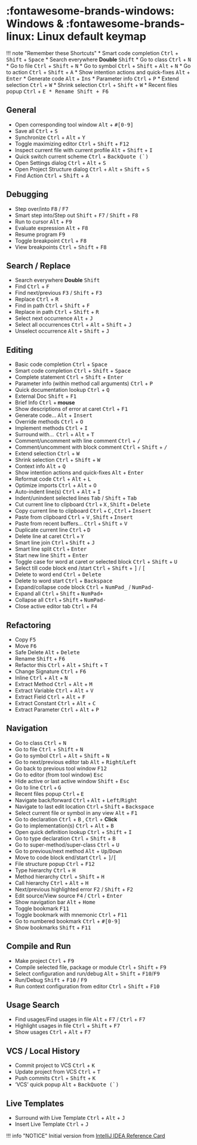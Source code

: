 # :fontawesome-brands-windows: Windows & :fontawesome-brands-linux: Linux default keymap


!!! note "Remember these Shortcuts"
    * Smart code completion <kbd>Ctrl</kbd> + <kbd>Shift</kbd> + <kbd>Space</kbd>
    * Search everywhere **Double** <kbd>Shift</kbd>
        * Go to class <kbd>Ctrl</kbd> + <kbd>N</kbd>
        * Go to file <kbd>Ctrl</kbd> + <kbd>Shift</kbd> + <kbd>N</kbd>
        * Go to symbol <kbd>Ctrl</kbd> + <kbd>Shift</kbd> + <kbd>Alt</kbd> + <kbd>N</kbd>
        * Go to action <kbd>Ctrl</kbd> + <kbd>Shift</kbd> + <kbd>A</kbd>
    * Show intention actions and quick-fixes <kbd>Alt</kbd> + <kbd>Enter</kbd>
    * Generate code <kbd>Alt</kbd> + <kbd>Ins</kbd>
    * Parameter info <kbd>Ctrl</kbd> + <kbd>P</kbd>
    * Extend selection <kbd>Ctrl</kbd> + <kbd>W</kbd>
    * Shrink selection <kbd>Ctrl</kbd> + <kbd>Shift</kbd> + <kbd>W</kbd>
    * Recent files popup <kbd>Ctrl</kbd> + <kbd>E
    * Rename <kbd>Shift</kbd> + <kbd>F6</kbd>

## General
* Open corresponding tool window <kbd>Alt</kbd> + <kbd>#[0-9]</kbd>
* Save all <kbd>Ctrl</kbd> + <kbd>S</kbd>
* Synchronize <kbd>Ctrl</kbd> + <kbd>Alt</kbd> + <kbd>Y</kbd>
* Toggle maximizing editor <kbd>Ctrl</kbd> + <kbd>Shift</kbd> + <kbd>F12</kbd>
* Inspect current file with current profile <kbd>Alt</kbd> + <kbd>Shift</kbd> + <kbd>I</kbd>
* Quick switch current scheme <kbd>Ctrl</kbd> + <kbd>BackQuote (`)</kbd>
* Open Settings dialog <kbd>Ctrl</kbd> + <kbd>Alt</kbd> + <kbd>S</kbd>
* Open Project Structure dialog <kbd>Ctrl</kbd> + <kbd>Alt</kbd> + <kbd>Shift</kbd> + <kbd>S</kbd>
* Find Action <kbd>Ctrl</kbd> + <kbd>Shift</kbd> + <kbd>A</kbd>

## Debugging
* Step over/into <kbd>F8</kbd> / <kbd>F7</kbd>
* Smart step into/Step out <kbd>Shift</kbd> + <kbd>F7</kbd> / <kbd>Shift</kbd> + <kbd>F8</kbd>
* Run to cursor <kbd>Alt</kbd> + <kbd>F9</kbd>
* Evaluate expression <kbd>Alt</kbd> + <kbd>F8</kbd>
* Resume program <kbd>F9</kbd>
* Toggle breakpoint <kbd>Ctrl</kbd> + <kbd>F8</kbd>
* View breakpoints <kbd>Ctrl</kbd> + <kbd>Shift</kbd> + <kbd>F8</kbd>

## Search / Replace
* Search everywhere **Double** <kbd>Shift</kbd>
* Find <kbd>Ctrl</kbd> + <kbd>F</kbd>
* Find next/previous <kbd>F3</kbd> / <kbd>Shift</kbd> + <kbd>F3</kbd>
* Replace <kbd>Ctrl</kbd> + <kbd>R</kbd>
* Find in path <kbd>Ctrl</kbd> + <kbd>Shift</kbd> + <kbd>F</kbd>
* Replace in path <kbd>Ctrl</kbd> + <kbd>Shift</kbd> + <kbd>R</kbd>
* Select next occurrence <kbd>Alt</kbd> + <kbd>J</kbd>
* Select all occurrences <kbd>Ctrl</kbd> + <kbd>Alt</kbd> + <kbd>Shift</kbd> + <kbd>J</kbd>
* Unselect occurrence <kbd>Alt</kbd> + <kbd>Shift</kbd> + <kbd>J</kbd>

## Editing
* Basic code completion <kbd>Ctrl</kbd> + <kbd>Space</kbd>
* Smart code completion <kbd>Ctrl</kbd> + <kbd>Shift</kbd> + <kbd>Space</kbd>
* Complete statement <kbd>Ctrl</kbd> + <kbd>Shift</kbd> + <kbd>Enter</kbd>
* Parameter info (within method call arguments) <kbd>Ctrl</kbd> + <kbd>P</kbd>
* Quick documentation lookup <kbd>Ctrl</kbd> + <kbd>Q</kbd>
* External Doc <kbd>Shift</kbd> + <kbd>F1</kbd>
* Brief Info <kbd>Ctrl</kbd> + **mouse**
* Show descriptions of error at caret <kbd>Ctrl</kbd> + <kbd>F1</kbd>
* Generate code... <kbd>Alt</kbd> + <kbd>Insert</kbd>
* Override methods <kbd>Ctrl</kbd> + <kbd>O</kbd>
* Implement methods <kbd>Ctrl</kbd> + <kbd>I</kbd>
* Surround with…  <kbd>Ctrl</kbd> + <kbd>Alt</kbd> + <kbd>T</kbd>
* Comment/uncomment with line comment <kbd>Ctrl</kbd> + <kbd>/</kbd>
* Comment/uncomment with block comment <kbd>Ctrl</kbd> + <kbd>Shift</kbd> + <kbd>/</kbd>
* Extend selection <kbd>Ctrl</kbd> + <kbd>W</kbd>
* Shrink selection <kbd>Ctrl</kbd> + <kbd>Shift</kbd> + <kbd>W</kbd>
* Context info <kbd>Alt</kbd> + <kbd>Q</kbd>
* Show intention actions and quick-fixes <kbd>Alt</kbd> + <kbd>Enter</kbd>
* Reformat code <kbd>Ctrl</kbd> + <kbd>Alt</kbd> + <kbd>L</kbd>
* Optimize imports <kbd>Ctrl</kbd> + <kbd>Alt</kbd> + <kbd>O</kbd>
* Auto-indent line(s) <kbd>Ctrl</kbd> + <kbd>Alt</kbd> + <kbd>I</kbd>
* Indent/unindent selected lines <kbd>Tab</kbd> / <kbd>Shift</kbd> + <kbd>Tab</kbd>
* Cut current line to clipboard <kbd>Ctrl</kbd> + <kbd>X</kbd> , <kbd>Shift</kbd> + <kbd>Delete</kbd>
* Copy current line to clipboard <kbd>Ctrl</kbd> + <kbd>C</kbd> , <kbd>Ctrl</kbd> + <kbd>Insert</kbd>
* Paste from clipboard <kbd>Ctrl</kbd> + <kbd>V</kbd> , <kbd>Shift</kbd> + <kbd>Insert</kbd>
* Paste from recent buffers... <kbd>Ctrl</kbd> + <kbd>Shift</kbd> + <kbd>V</kbd>
* Duplicate current line <kbd>Ctrl</kbd> + <kbd>D</kbd>
* Delete line at caret <kbd>Ctrl</kbd> + <kbd>Y</kbd>
* Smart line join <kbd>Ctrl</kbd> + <kbd>Shift</kbd> + <kbd>J</kbd>
* Smart line split <kbd>Ctrl</kbd> + <kbd>Enter</kbd>
* Start new line <kbd>Shift</kbd> + <kbd>Enter</kbd>
* Toggle case for word at caret or selected block <kbd>Ctrl</kbd> + <kbd>Shift</kbd> + <kbd>U</kbd>
* Select till code block end /start <kbd>Ctrl</kbd> + <kbd>Shift</kbd> + <kbd>]</kbd> / <kbd>[</kbd>
* Delete to word end <kbd>Ctrl</kbd> + <kbd>Delete</kbd>
* Delete to word start <kbd>Ctrl</kbd> + <kbd>Backspace</kbd>
* Expand/collapse code block <kbd>Ctrl</kbd> + <kbd>NumPad_</kbd> / <kbd>NumPad-</kbd>
* Expand all <kbd>Ctrl</kbd> + <kbd>Shift</kbd> + <kbd>NumPad+</kbd>
* Collapse all <kbd>Ctrl</kbd> + <kbd>Shift</kbd> + <kbd>NumPad-</kbd>
* Close active editor tab <kbd>Ctrl</kbd> + <kbd>F4</kbd>

## Refactoring
* Copy <kbd>F5</kbd>
* Move <kbd>F6</kbd>
* Safe Delete <kbd>Alt</kbd> + <kbd>Delete</kbd>
* Rename <kbd>Shift</kbd> + <kbd>F6</kbd>
* Refactor this <kbd>Ctrl</kbd> + <kbd>Alt</kbd> + <kbd>Shift</kbd> + <kbd>T</kbd>
* Change Signature <kbd>Ctrl</kbd> + <kbd>F6</kbd>
* Inline <kbd>Ctrl</kbd> + <kbd>Alt</kbd> + <kbd>N</kbd>
* Extract Method <kbd>Ctrl</kbd> + <kbd>Alt</kbd> + <kbd>M</kbd>
* Extract Variable <kbd>Ctrl</kbd> + <kbd>Alt</kbd> + <kbd>V</kbd>
* Extract Field <kbd>Ctrl</kbd> + <kbd>Alt</kbd> + <kbd>F</kbd>
* Extract Constant <kbd>Ctrl</kbd> + <kbd>Alt</kbd> + <kbd>C</kbd>
* Extract Parameter <kbd>Ctrl</kbd> + <kbd>Alt</kbd> + <kbd>P</kbd>

## Navigation
* Go to class <kbd>Ctrl</kbd> + <kbd>N</kbd>
* Go to file <kbd>Ctrl</kbd> + <kbd>Shift</kbd> + <kbd>N</kbd>
* Go to symbol <kbd>Ctrl</kbd> + <kbd>Alt</kbd> + <kbd>Shift</kbd> + <kbd>N</kbd>
* Go to next/previous editor tab <kbd>Alt</kbd> + <kbd>Right</kbd>/<kbd>Left</kbd>
* Go back to previous tool window <kbd>F12</kbd>
* Go to editor (from tool window) <kbd>Esc</kbd>
* Hide active or last active window <kbd>Shift</kbd> + <kbd>Esc</kbd>
* Go to line <kbd>Ctrl</kbd> + <kbd>G</kbd>
* Recent files popup <kbd>Ctrl</kbd> + <kbd>E</kbd>
* Navigate back/forward <kbd>Ctrl</kbd> + <kbd>Alt</kbd> + <kbd>Left</kbd>/<kbd>Right</kbd>
* Navigate to last edit location <kbd>Ctrl</kbd> + <kbd>Shift</kbd> + <kbd>Backspace</kbd>
* Select current file or symbol in any view <kbd>Alt</kbd> + <kbd>F1</kbd>
* Go to declaration <kbd>Ctrl</kbd> + <kbd>B</kbd> , <kbd>Ctrl</kbd> + **Click**
* Go to implementation(s) <kbd>Ctrl</kbd> + <kbd>Alt</kbd> + <kbd>B</kbd>
* Open quick definition lookup <kbd>Ctrl</kbd> + <kbd>Shift</kbd> + <kbd>I</kbd>
* Go to type declaration <kbd>Ctrl</kbd> + <kbd>Shift</kbd> + <kbd>B</kbd>
* Go to super-method/super-class <kbd>Ctrl</kbd> + <kbd>U</kbd>
* Go to previous/next method <kbd>Alt</kbd> + <kbd>Up</kbd>/<kbd>Down</kbd>
* Move to code block end/start <kbd>Ctrl</kbd> + <kbd>]</kbd>/<kbd>[</kbd>
* File structure popup <kbd>Ctrl</kbd> + <kbd>F12</kbd>
* Type hierarchy <kbd>Ctrl</kbd> + <kbd>H</kbd>
* Method hierarchy <kbd>Ctrl</kbd> + <kbd>Shift</kbd> + <kbd>H</kbd>
* Call hierarchy <kbd>Ctrl</kbd> + <kbd>Alt</kbd> + <kbd>H</kbd>
* Next/previous highlighted error <kbd>F2</kbd> / <kbd>Shift</kbd> + <kbd>F2</kbd>
* Edit source/View source <kbd>F4</kbd> / <kbd>Ctrl</kbd> + <kbd>Enter</kbd>
* Show navigation bar <kbd>Alt</kbd> + <kbd>Home</kbd>
* Toggle bookmark <kbd>F11</kbd>
* Toggle bookmark with mnemonic <kbd>Ctrl</kbd> + <kbd>F11</kbd>
* Go to numbered bookmark <kbd>Ctrl</kbd> + <kbd>#[0-9]</kbd>
* Show bookmarks <kbd>Shift</kbd> + <kbd>F11</kbd>

## Compile and Run
* Make project <kbd>Ctrl</kbd> + <kbd>F9</kbd>
* Compile selected file, package or module <kbd>Ctrl</kbd> + <kbd>Shift</kbd> + <kbd>F9</kbd>
* Select configuration and run/debug <kbd>Alt</kbd> + <kbd>Shift</kbd> + <kbd>F10</kbd>/<kbd>F9</kbd>
* Run/Debug <kbd>Shift</kbd> + <kbd>F10</kbd> / <kbd>F9</kbd>
* Run context configuration from editor <kbd>Ctrl</kbd> + <kbd>Shift</kbd> + <kbd>F10</kbd>

## Usage Search
* Find usages/Find usages in file <kbd>Alt</kbd> + <kbd>F7</kbd> / <kbd>Ctrl</kbd> + <kbd>F7</kbd>
* Highlight usages in file <kbd>Ctrl</kbd> + <kbd>Shift</kbd> + <kbd>F7</kbd>
* Show usages <kbd>Ctrl</kbd> + <kbd>Alt</kbd> + <kbd>F7</kbd>

## VCS / Local History
* Commit project to VCS <kbd>Ctrl</kbd> + <kbd>K</kbd>
* Update project from VCS <kbd>Ctrl</kbd> + <kbd>T</kbd>
* Push commits <kbd>Ctrl</kbd> + <kbd>Shift</kbd> + <kbd>K</kbd>
* ‘VCS’ quick popup <kbd>Alt</kbd> + <kbd>BackQuote (`)</kbd>

## Live Templates
* Surround with Live Template <kbd>Ctrl</kbd> + <kbd>Alt</kbd> + <kbd>J</kbd>
* Insert Live Template <kbd>Ctrl</kbd> + <kbd>J</kbd>


!!! info "NOTICE"
    Initial version from [IntelliJ IDEA Reference Card](https://resources.jetbrains.com/storage/products/intellij-idea/docs/IntelliJIDEA_ReferenceCard.pdf)